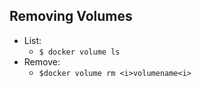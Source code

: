 ## Removing Volumes
- List:
    - `$ docker volume ls`
- Remove:
    - `$docker volume rm <i>volumename<i>`
